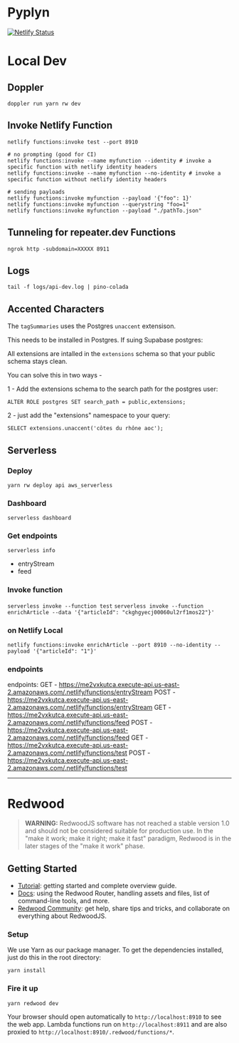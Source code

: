 # Pyplyn

[![Netlify Status](https://api.netlify.com/api/v1/badges/f8da7a70-c5fd-4744-be9d-753a03160b96/deploy-status)](https://app.netlify.com/sites/pyplyn/deploys)

# Local Dev

## Doppler

`doppler run yarn rw dev`

## Invoke Netlify Function

```
netlify functions:invoke test --port 8910
```

```
# no prompting (good for CI)
netlify functions:invoke --name myfunction --identity # invoke a specific function with netlify identity headers
netlify functions:invoke --name myfunction --no-identity # invoke a specific function without netlify identity headers

# sending payloads
netlify functions:invoke myfunction --payload '{"foo": 1}'
netlify functions:invoke myfunction --querystring "foo=1"
netlify functions:invoke myfunction --payload "./pathTo.json"
```

## Tunneling for repeater.dev Functions

`ngrok http -subdomain=XXXXX 8911`

## Logs

`tail -f logs/api-dev.log | pino-colada`


## Accented Characters

The `tagSummaries` uses the Postgres `unaccent` extensison.

This needs to be installed in Postgres. If suing Supabase postgres:

All extensions are intalled in the `extensions` schema so that your public schema stays clean.

You can solve this in two ways -

1 - Add the extensions schema to the search path for the postgres user:

`ALTER ROLE postgres SET search_path = public,extensions;`

2 - just add the "extensions" namespace to your query:

`SELECT extensions.unaccent('côtes du rhône aoc');`

## Serverless

### Deploy

`yarn rw deploy api aws_serverless`

### Dashboard

`serverless dashboard`

### Get endpoints

`serverless info`

* entryStream
* feed

### Invoke function

`serverless invoke --function test`
`serverless invoke --function enrichArticle --data '{"articleId": "ckghgyecj00060ul2rf1mos22"}'`

### on Netlify Local
`netlify functions:invoke enrichArticle --port 8910 --no-identity --payload '{"articleId": "1"}'`


### endpoints

endpoints:
  GET - https://me2vxkutca.execute-api.us-east-2.amazonaws.com/.netlify/functions/entryStream
  POST - https://me2vxkutca.execute-api.us-east-2.amazonaws.com/.netlify/functions/entryStream
  GET - https://me2vxkutca.execute-api.us-east-2.amazonaws.com/.netlify/functions/feed
  POST - https://me2vxkutca.execute-api.us-east-2.amazonaws.com/.netlify/functions/feed
  GET - https://me2vxkutca.execute-api.us-east-2.amazonaws.com/.netlify/functions/test
  POST - https://me2vxkutca.execute-api.us-east-2.amazonaws.com/.netlify/functions/test

----

# Redwood

> **WARNING:** RedwoodJS software has not reached a stable version 1.0 and should not be considered suitable for production use. In the "make it work; make it right; make it fast" paradigm, Redwood is in the later stages of the "make it work" phase.

## Getting Started
- [Tutorial](https://redwoodjs.com/tutorial/welcome-to-redwood): getting started and complete overview guide.
- [Docs](https://redwoodjs.com/docs/introduction): using the Redwood Router, handling assets and files, list of command-line tools, and more.
- [Redwood Community](https://community.redwoodjs.com): get help, share tips and tricks, and collaborate on everything about RedwoodJS.

### Setup

We use Yarn as our package manager. To get the dependencies installed, just do this in the root directory:

```terminal
yarn install
```

### Fire it up

```terminal
yarn redwood dev
```

Your browser should open automatically to `http://localhost:8910` to see the web app. Lambda functions run on `http://localhost:8911` and are also proxied to `http://localhost:8910/.redwood/functions/*`.

